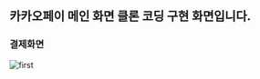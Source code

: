 ## 카카오페이 메인 화면 클론 코딩 구현 화면입니다.

### 결제화면

![first](https://user-images.githubusercontent.com/38919871/104123996-9039c300-5391-11eb-8f02-20379f4b3a3a.gif)